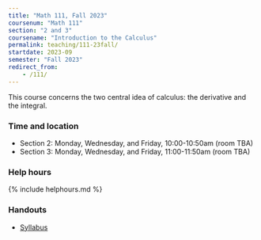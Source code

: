 ```yaml
---
title: "Math 111, Fall 2023"
coursenum: "Math 111"
section: "2 and 3"
coursename: "Introduction to the Calculus"
permalink: teaching/111-23fall/
startdate: 2023-09
semester: "Fall 2023"
redirect_from:
    - /111/
---
```


This course concerns the two central idea of calculus: the derivative and the integral.


### Time and location
* Section 2: Monday, Wednesday, and Friday, 10:00-10:50am (room TBA)
* Section 3: Monday, Wednesday, and Friday, 11:00-11:50am (room TBA)

### Help hours

{% include helphours.md %}

### Handouts
* [Syllabus](handouts/syllabus.pdf)
